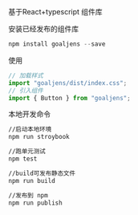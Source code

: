 基于React+typescript 组件库



安装已经发布的组件库

```javascript
npm install goaljens --save
```

使用

```javascript
// 加载样式
import "goaljens/dist/index.css";
// 引入组件
import { Button } from "goaljens";
```


本地开发命令

```bash
//启动本地环境
npm run stroybook

//跑单元测试
npm test

//build可发布静态文件
npm run build

//发布到 npm
npm run publish
```
